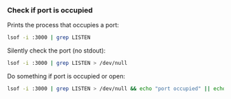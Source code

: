 ### Check if port is occupied

Prints the process that occupies a port:

```bash
lsof -i :3000 | grep LISTEN
```

Silently check the port (no stdout):

```bash
lsof -i :3000 | grep LISTEN > /dev/null
```

Do something if port is occupied or open:

```bash
lsof -i :3000 | grep LISTEN > /dev/null && echo "port occupied" || echo "port is open"
```
